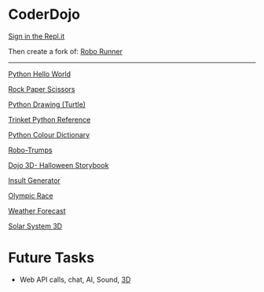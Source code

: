 # CoderDojo

[Sign in the Repl.it](https://replit.com/)

Then create a fork of: 
[Robo Runner](https://replit.com/@webprofusionchr/robo-runner#readme.md)

------------

[Python Hello World](https://projects.raspberrypi.org/en/projects/about-me)

[Rock Paper Scissors](https://projects.raspberrypi.org/en/projects/rock-paper-scissors)

[Python Drawing (Turtle)](https://hourofpython.trinket.io/a-visual-introduction-to-python#/welcome/an-hour-of-code)

[Trinket Python Reference](https://trinket.io/docs/python)

[Python Colour Dictionary](https://projects.raspberrypi.org/en/projects/colourful-creations)

[Robo-Trumps](https://projects.raspberrypi.org/en/projects/robo-trumps)

[Dojo 3D- Halloween Storybook](https://repl.it/@webprofusionchr/dojo3d-halloween)

[Insult Generator](https://replit.com/@webprofusionchr/insults)

[Olympic Race](https://scratch.mit.edu/projects/557505298)

[Weather Forecast](https://replit.com/@webprofusionchr/weather)

[Solar System 3D](https://replit.com/@webprofusionchr/solarsystem)

# Future Tasks
- Web API calls, chat, AI, Sound, [3D](https://dojo3d.webprofusion.com/)
